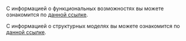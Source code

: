 С информацией о функциональных возможностях вы можете ознакомится по [данной ссылке](https://github.com/Retnug228/Lab3Orpo/blob/master/docs/functions.md).

С информацией о структурных моделях вы можете ознакомится по [данной ссылке](https://github.com/Retnug228/Lab3Orpo/blob/master/docs/struct.md).
